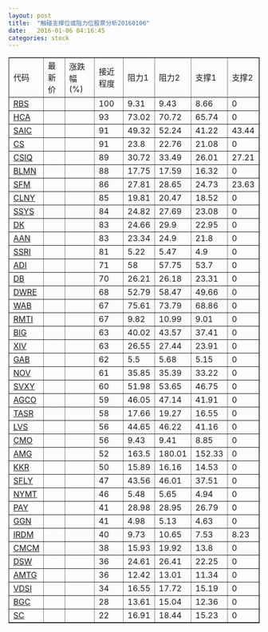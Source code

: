```yaml
---
layout: post
title:  "触碰支撑位或阻力位股票分析20160106"
date:   2016-01-06 04:16:45
categories: stock
---
```

<script type="text/javascript">
var stockList = []
stockList.push('gb_rbs');
stockList.push('gb_hca');
stockList.push('gb_saic');
stockList.push('gb_cs');
stockList.push('gb_csiq');
stockList.push('gb_blmn');
stockList.push('gb_sfm');
stockList.push('gb_clny');
stockList.push('gb_ssys');
stockList.push('gb_dk');
stockList.push('gb_aan');
stockList.push('gb_ssri');
stockList.push('gb_adi');
stockList.push('gb_db');
stockList.push('gb_dwre');
stockList.push('gb_wab');
stockList.push('gb_rmti');
stockList.push('gb_big');
stockList.push('gb_xiv');
stockList.push('gb_gab');
stockList.push('gb_nov');
stockList.push('gb_svxy');
stockList.push('gb_agco');
stockList.push('gb_tasr');
stockList.push('gb_lvs');
stockList.push('gb_cmo');
stockList.push('gb_amg');
stockList.push('gb_kkr');
stockList.push('gb_sfly');
stockList.push('gb_nymt');
stockList.push('gb_pay');
stockList.push('gb_ggn');
stockList.push('gb_irdm');
stockList.push('gb_cmcm');
stockList.push('gb_dsw');
stockList.push('gb_amtg');
stockList.push('gb_vdsi');
stockList.push('gb_bgc');
stockList.push('gb_sc');
</script>
<table border="1">
 <tr>
 <td>代码</td>
 <td>最新价</td>
 <td>涨跌幅(%)</td>
 <td>接近程度</td>
 <td>阻力1</td>
 <td>阻力2</td>
 <td>支撑1</td>
 <td>支撑2</td>
</tr>
  <tr id="rbs" class="green">
  <td><a href="http://stock.finance.sina.com.cn/usstock/quotes/RBS.html" target="_blank">RBS</a></td><td></td><td></td><td>100</td><td>9.31</td><td>9.43</td><td>8.66</td><td>0</td></tr>
  <tr id="hca" class="green">
  <td><a href="http://stock.finance.sina.com.cn/usstock/quotes/HCA.html" target="_blank">HCA</a></td><td></td><td></td><td>93</td><td>73.02</td><td>70.72</td><td>65.74</td><td>0</td></tr>
  <tr id="saic" class="green">
  <td><a href="http://stock.finance.sina.com.cn/usstock/quotes/SAIC.html" target="_blank">SAIC</a></td><td></td><td></td><td>91</td><td>49.32</td><td>52.24</td><td>41.22</td><td>43.44</td></tr>
  <tr id="cs" class="green">
  <td><a href="http://stock.finance.sina.com.cn/usstock/quotes/CS.html" target="_blank">CS</a></td><td></td><td></td><td>91</td><td>23.8</td><td>22.76</td><td>21.08</td><td>0</td></tr>
  <tr id="csiq" class="green">
  <td><a href="http://stock.finance.sina.com.cn/usstock/quotes/CSIQ.html" target="_blank">CSIQ</a></td><td></td><td></td><td>89</td><td>30.72</td><td>33.49</td><td>26.01</td><td>27.21</td></tr>
  <tr id="blmn" class="green">
  <td><a href="http://stock.finance.sina.com.cn/usstock/quotes/BLMN.html" target="_blank">BLMN</a></td><td></td><td></td><td>88</td><td>17.75</td><td>17.59</td><td>16.32</td><td>0</td></tr>
  <tr id="sfm" class="red">
  <td><a href="http://stock.finance.sina.com.cn/usstock/quotes/SFM.html" target="_blank">SFM</a></td><td></td><td></td><td>86</td><td>27.81</td><td>28.65</td><td>24.73</td><td>23.63</td></tr>
  <tr id="clny" class="red">
  <td><a href="http://stock.finance.sina.com.cn/usstock/quotes/CLNY.html" target="_blank">CLNY</a></td><td></td><td></td><td>85</td><td>19.81</td><td>20.47</td><td>18.52</td><td>0</td></tr>
  <tr id="ssys" class="red">
  <td><a href="http://stock.finance.sina.com.cn/usstock/quotes/SSYS.html" target="_blank">SSYS</a></td><td></td><td></td><td>84</td><td>24.82</td><td>27.69</td><td>23.08</td><td>0</td></tr>
  <tr id="dk" class="green">
  <td><a href="http://stock.finance.sina.com.cn/usstock/quotes/DK.html" target="_blank">DK</a></td><td></td><td></td><td>83</td><td>24.66</td><td>29.9</td><td>22.95</td><td>0</td></tr>
  <tr id="aan" class="red">
  <td><a href="http://stock.finance.sina.com.cn/usstock/quotes/AAN.html" target="_blank">AAN</a></td><td></td><td></td><td>83</td><td>23.34</td><td>24.9</td><td>21.8</td><td>0</td></tr>
  <tr id="ssri" class="red">
  <td><a href="http://stock.finance.sina.com.cn/usstock/quotes/SSRI.html" target="_blank">SSRI</a></td><td></td><td></td><td>81</td><td>5.22</td><td>5.47</td><td>4.9</td><td>0</td></tr>
  <tr id="adi" class="green">
  <td><a href="http://stock.finance.sina.com.cn/usstock/quotes/ADI.html" target="_blank">ADI</a></td><td></td><td></td><td>71</td><td>58</td><td>57.75</td><td>53.7</td><td>0</td></tr>
  <tr id="db" class="green">
  <td><a href="http://stock.finance.sina.com.cn/usstock/quotes/DB.html" target="_blank">DB</a></td><td></td><td></td><td>70</td><td>26.21</td><td>26.18</td><td>23.31</td><td>0</td></tr>
  <tr id="dwre" class="green">
  <td><a href="http://stock.finance.sina.com.cn/usstock/quotes/DWRE.html" target="_blank">DWRE</a></td><td></td><td></td><td>68</td><td>52.79</td><td>58.47</td><td>49.66</td><td>0</td></tr>
  <tr id="wab" class="green">
  <td><a href="http://stock.finance.sina.com.cn/usstock/quotes/WAB.html" target="_blank">WAB</a></td><td></td><td></td><td>67</td><td>75.61</td><td>73.79</td><td>68.86</td><td>0</td></tr>
  <tr id="rmti" class="green">
  <td><a href="http://stock.finance.sina.com.cn/usstock/quotes/RMTI.html" target="_blank">RMTI</a></td><td></td><td></td><td>67</td><td>9.82</td><td>10.99</td><td>9.01</td><td>0</td></tr>
  <tr id="big" class="green">
  <td><a href="http://stock.finance.sina.com.cn/usstock/quotes/BIG.html" target="_blank">BIG</a></td><td></td><td></td><td>63</td><td>40.02</td><td>43.57</td><td>37.41</td><td>0</td></tr>
  <tr id="xiv" class="green">
  <td><a href="http://stock.finance.sina.com.cn/usstock/quotes/XIV.html" target="_blank">XIV</a></td><td></td><td></td><td>63</td><td>26.55</td><td>27.44</td><td>23.91</td><td>0</td></tr>
  <tr id="gab" class="green">
  <td><a href="http://stock.finance.sina.com.cn/usstock/quotes/GAB.html" target="_blank">GAB</a></td><td></td><td></td><td>62</td><td>5.5</td><td>5.68</td><td>5.15</td><td>0</td></tr>
  <tr id="nov" class="green">
  <td><a href="http://stock.finance.sina.com.cn/usstock/quotes/NOV.html" target="_blank">NOV</a></td><td></td><td></td><td>61</td><td>35.85</td><td>35.39</td><td>33.22</td><td>0</td></tr>
  <tr id="svxy" class="green">
  <td><a href="http://stock.finance.sina.com.cn/usstock/quotes/SVXY.html" target="_blank">SVXY</a></td><td></td><td></td><td>60</td><td>51.98</td><td>53.65</td><td>46.75</td><td>0</td></tr>
  <tr id="agco" class="red">
  <td><a href="http://stock.finance.sina.com.cn/usstock/quotes/AGCO.html" target="_blank">AGCO</a></td><td></td><td></td><td>59</td><td>46.05</td><td>47.14</td><td>41.91</td><td>0</td></tr>
  <tr id="tasr" class="green">
  <td><a href="http://stock.finance.sina.com.cn/usstock/quotes/TASR.html" target="_blank">TASR</a></td><td></td><td></td><td>58</td><td>17.66</td><td>19.27</td><td>16.55</td><td>0</td></tr>
  <tr id="lvs" class="red">
  <td><a href="http://stock.finance.sina.com.cn/usstock/quotes/LVS.html" target="_blank">LVS</a></td><td></td><td></td><td>56</td><td>44.65</td><td>46.22</td><td>41.16</td><td>0</td></tr>
  <tr id="cmo" class="green">
  <td><a href="http://stock.finance.sina.com.cn/usstock/quotes/CMO.html" target="_blank">CMO</a></td><td></td><td></td><td>56</td><td>9.43</td><td>9.41</td><td>8.85</td><td>0</td></tr>
  <tr id="amg" class="green">
  <td><a href="http://stock.finance.sina.com.cn/usstock/quotes/AMG.html" target="_blank">AMG</a></td><td></td><td></td><td>52</td><td>163.5</td><td>180.01</td><td>152.33</td><td>0</td></tr>
  <tr id="kkr" class="red">
  <td><a href="http://stock.finance.sina.com.cn/usstock/quotes/KKR.html" target="_blank">KKR</a></td><td></td><td></td><td>50</td><td>15.89</td><td>16.16</td><td>14.53</td><td>0</td></tr>
  <tr id="sfly" class="red">
  <td><a href="http://stock.finance.sina.com.cn/usstock/quotes/SFLY.html" target="_blank">SFLY</a></td><td></td><td></td><td>47</td><td>43.56</td><td>46.01</td><td>37.51</td><td>0</td></tr>
  <tr id="nymt" class="red">
  <td><a href="http://stock.finance.sina.com.cn/usstock/quotes/NYMT.html" target="_blank">NYMT</a></td><td></td><td></td><td>46</td><td>5.48</td><td>5.65</td><td>4.94</td><td>0</td></tr>
  <tr id="pay" class="green">
  <td><a href="http://stock.finance.sina.com.cn/usstock/quotes/PAY.html" target="_blank">PAY</a></td><td></td><td></td><td>41</td><td>28.98</td><td>28.95</td><td>26.79</td><td>0</td></tr>
  <tr id="ggn" class="green">
  <td><a href="http://stock.finance.sina.com.cn/usstock/quotes/GGN.html" target="_blank">GGN</a></td><td></td><td></td><td>41</td><td>4.98</td><td>5.13</td><td>4.63</td><td>0</td></tr>
  <tr id="irdm" class="green">
  <td><a href="http://stock.finance.sina.com.cn/usstock/quotes/IRDM.html" target="_blank">IRDM</a></td><td></td><td></td><td>40</td><td>9.73</td><td>10.65</td><td>7.53</td><td>8.23</td></tr>
  <tr id="cmcm" class="red">
  <td><a href="http://stock.finance.sina.com.cn/usstock/quotes/CMCM.html" target="_blank">CMCM</a></td><td></td><td></td><td>38</td><td>15.93</td><td>19.92</td><td>13.8</td><td>0</td></tr>
  <tr id="dsw" class="green">
  <td><a href="http://stock.finance.sina.com.cn/usstock/quotes/DSW.html" target="_blank">DSW</a></td><td></td><td></td><td>36</td><td>24.61</td><td>26.41</td><td>22.25</td><td>0</td></tr>
  <tr id="amtg" class="red">
  <td><a href="http://stock.finance.sina.com.cn/usstock/quotes/AMTG.html" target="_blank">AMTG</a></td><td></td><td></td><td>36</td><td>12.42</td><td>13.01</td><td>11.34</td><td>0</td></tr>
  <tr id="vdsi" class="red">
  <td><a href="http://stock.finance.sina.com.cn/usstock/quotes/VDSI.html" target="_blank">VDSI</a></td><td></td><td></td><td>34</td><td>16.55</td><td>17.72</td><td>15.19</td><td>0</td></tr>
  <tr id="bgc" class="green">
  <td><a href="http://stock.finance.sina.com.cn/usstock/quotes/BGC.html" target="_blank">BGC</a></td><td></td><td></td><td>28</td><td>13.61</td><td>15.04</td><td>12.36</td><td>0</td></tr>
  <tr id="sc" class="green">
  <td><a href="http://stock.finance.sina.com.cn/usstock/quotes/SC.html" target="_blank">SC</a></td><td></td><td></td><td>22</td><td>16.91</td><td>18.44</td><td>15.23</td><td>0</td></tr>
</table>

